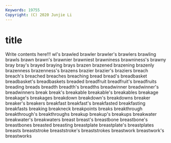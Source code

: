 ```yaml
---
Keywords: 19755
Copyright: (C) 2020 Junjie Li
---
```


# title

Write contents here!!!
wl's 
brawled 
brawler
brawler's 
brawlers 
brawling 
brawls 
brawn 
brawn's 
brawnier 
brawniest 
brawniness 
brawniness's
brawny 
bray 
bray's 
brayed 
braying 
brays 
brazen 
brazened 
brazening 
brazenly
brazenness 
brazenness's 
brazens 
brazier 
brazier's 
braziers 
breach 
breach's 
breached 
breaches
breaching 
bread 
bread's 
breadbasket 
breadbasket's 
breadbaskets 
breaded 
breadfruit 
breadfruit's 
breadfruits
breading 
breads 
breadth 
breadth's 
breadths 
breadwinner 
breadwinner's 
breadwinners 
break 
break's
breakable 
breakable's 
breakables 
breakage 
breakage's 
breakages 
breakdown 
breakdown's 
breakdowns 
breaker
breaker's 
breakers 
breakfast 
breakfast's 
breakfasted 
breakfasting 
breakfasts 
breaking 
breakneck 
breakpoints
breaks 
breakthrough 
breakthrough's 
breakthroughs 
breakup 
breakup's 
breakups 
breakwater 
breakwater's 
breakwaters
breast 
breast's 
breastbone 
breastbone's 
breastbones 
breasted 
breasting 
breastplate 
breastplate's 
breastplates
breasts 
breaststroke 
breaststroke's 
breaststrokes 
breastwork 
breastwork's 
breastworks 
